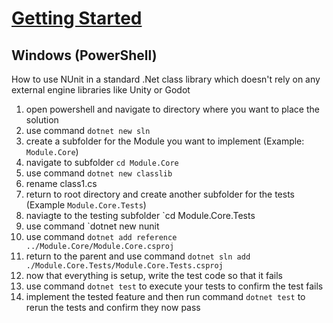 [Getting Started](https://docs.microsoft.com/en-us/dotnet/core/testing/unit-testing-with-nunit)
==


Windows (PowerShell)
--
How to use NUnit in a standard .Net class library which doesn't rely on any external engine libraries like Unity or Godot

1. open powershell and navigate to directory where you want to place the solution
2. use command `dotnet new sln`
3. create a subfolder for the Module you want to implement (Example: `Module.Core`)
4. navigate to subfolder `cd Module.Core`
5. use command `dotnet new classlib`
6. rename class1.cs 
7. return to root directory and create another subfolder for the tests (Example `Module.Core.Tests`)
8. naviagte to the testing subfolder `cd Module.Core.Tests
9. use command `dotnet new nunit
10. use command `dotnet add reference ../Module.Core/Module.Core.csproj`
11. return to the parent and use command `dotnet sln add ./Module.Core.Tests/Module.Core.Tests.csproj`
12. now that everything is setup, write the test code so that it fails
13. use command `dotnet test` to execute your tests to confirm the test fails
15. implement the tested feature and then run command `dotnet test` to rerun the tests and confirm they now pass


